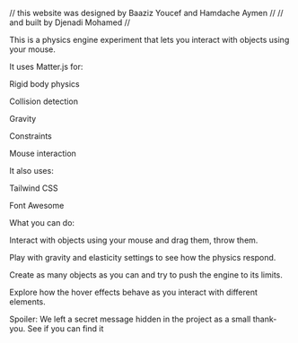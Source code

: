 // this website was designed by Baaziz Youcef and Hamdache Aymen //
// and built by Djenadi Mohamed //

This is a physics engine experiment that lets you interact with objects using your mouse.

It uses Matter.js for:

Rigid body physics

Collision detection

Gravity

Constraints

Mouse interaction

It also uses:

Tailwind CSS

Font Awesome

What you can do:

Interact with objects using your mouse and drag them, throw them.

Play with gravity and elasticity settings to see how the physics respond.

Create as many objects as you can and try to push the engine to its limits.

Explore how the hover effects behave as you interact with different elements.

Spoiler:
We left a secret message hidden in the project as a small thank-you. See if you can find it

